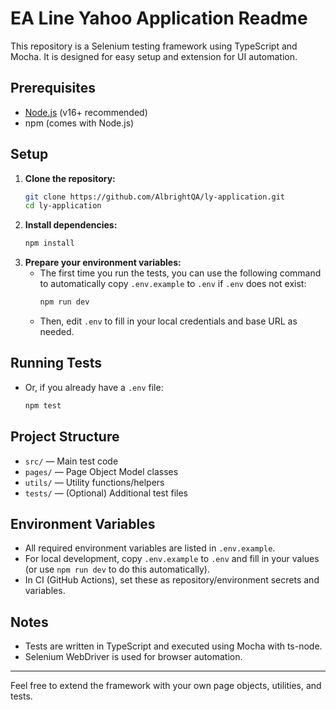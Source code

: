 # EA Line Yahoo Application Readme

This repository is a Selenium testing framework using TypeScript and Mocha. It is designed for easy setup and extension for UI automation.

## Prerequisites
- [Node.js](https://nodejs.org/) (v16+ recommended)
- npm (comes with Node.js)

## Setup
1. **Clone the repository:**
   ```sh
   git clone https://github.com/AlbrightQA/ly-application.git
   cd ly-application
   ```
2. **Install dependencies:**
   ```sh
   npm install
   ```
3. **Prepare your environment variables:**
   - The first time you run the tests, you can use the following command to automatically copy `.env.example` to `.env` if `.env` does not exist:
     ```sh
     npm run dev
     ```
   - Then, edit `.env` to fill in your local credentials and base URL as needed.

## Running Tests
- Or, if you already have a `.env` file:
  ```sh
  npm test
  ```

## Project Structure
- `src/`    — Main test code
- `pages/`  — Page Object Model classes
- `utils/`  — Utility functions/helpers
- `tests/`  — (Optional) Additional test files

## Environment Variables
- All required environment variables are listed in `.env.example`.
- For local development, copy `.env.example` to `.env` and fill in your values (or use `npm run dev` to do this automatically).
- In CI (GitHub Actions), set these as repository/environment secrets and variables.

## Notes
- Tests are written in TypeScript and executed using Mocha with ts-node.
- Selenium WebDriver is used for browser automation.

---
Feel free to extend the framework with your own page objects, utilities, and tests. 
